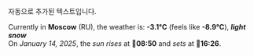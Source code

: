 
자동으로 추가된 텍스트입니다.

<!--START_SECTION:weather:moscow-->
Currently in **Moscow** (RU), the weather is: **-3.1°C** (feels like **-8.9°C**), ***light snow***<br/>
On *January 14, 2025*, the *sun rises* at 🌅**08:50** and *sets* at 🌇**16:26**.
<!--END_SECTION:weather-->
